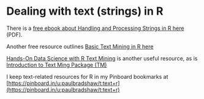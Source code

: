 # Dealing with text (strings) in R

There is a [free ebook about Handling and Processing Strings in R here](http://gastonsanchez.com/Handling_and_Processing_Strings_in_R.pdf) (PDF).

Another free resource outlines [Basic Text Mining in R here](https://rstudio-pubs-static.s3.amazonaws.com/31867_8236987cf0a8444e962ccd2aec46d9c3.html)

[Hands-On Data Science with R Text Mining](http://onepager.togaware.com/TextMiningO.pdf) is another useful resource, as is [Introduction to Text Ming Package (TM)](https://angerhang.github.io/statsWithR/tutorials/textMiningIntro.html)

I keep text-related resources for R in my Pinboard bookmarks at [https://pinboard.in/u:paulbradshaw/t:text+r](https://pinboard.in/u:paulbradshaw/t:text+r)
